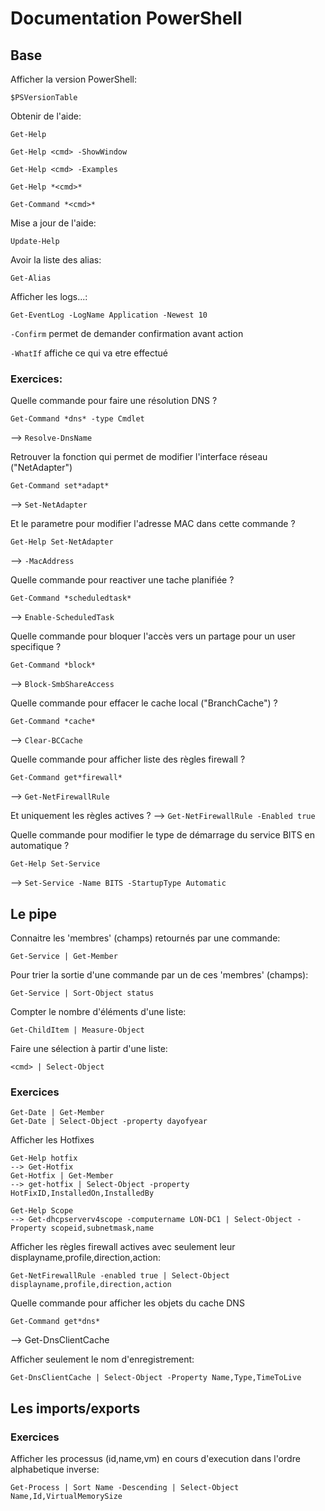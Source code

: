 # Documentation PowerShell

## Base

Afficher la version PowerShell:
```
$PSVersionTable
```

Obtenir de l'aide:
```
Get-Help

Get-Help <cmd> -ShowWindow

Get-Help <cmd> -Examples

Get-Help *<cmd>*

Get-Command *<cmd>*
```

Mise a jour de l'aide:
```
Update-Help
```

Avoir la liste des alias:
```
Get-Alias
```

Afficher les logs...:
```
Get-EventLog -LogName Application -Newest 10
```

`-Confirm` permet de demander confirmation avant action

`-WhatIf` affiche ce qui va etre effectué


### Exercices:

Quelle commande pour faire une résolution DNS ?
```
Get-Command *dns* -type Cmdlet
```
--> `Resolve-DnsName`

Retrouver la fonction qui permet de modifier l'interface réseau ("NetAdapter")
```
Get-Command set*adapt*
```
--> `Set-NetAdapter`

Et le parametre pour modifier l'adresse MAC dans cette commande ?
```
Get-Help Set-NetAdapter
```
--> `-MacAddress`

Quelle commande pour reactiver une tache planifiée ?
```
Get-Command *scheduledtask*
```
--> `Enable-ScheduledTask`

Quelle commande pour bloquer l'accès vers un partage pour un user specifique ?
```
Get-Command *block*
```
--> `Block-SmbShareAccess`

Quelle commande pour effacer le cache local ("BranchCache") ?
```
Get-Command *cache*
```
--> `Clear-BCCache`

Quelle commande pour afficher liste des règles firewall ?
```
Get-Command get*firewall*
```
--> `Get-NetFirewallRule`

Et uniquement les règles actives ?
--> `Get-NetFirewallRule -Enabled true`

Quelle commande pour modifier le type de démarrage du service BITS en automatique ?
```
Get-Help Set-Service
```
--> `Set-Service -Name BITS -StartupType Automatic`


## Le pipe

Connaitre les 'membres' (champs) retournés par une commande:
```
Get-Service | Get-Member
```

Pour trier la sortie d'une commande par un de ces 'membres' (champs):
```
Get-Service | Sort-Object status
```

Compter le nombre d'éléments d'une liste:
```
Get-ChildItem | Measure-Object
```

Faire une sélection à partir d'une liste:
```
<cmd> | Select-Object
```

### Exercices

```
Get-Date | Get-Member
Get-Date | Select-Object -property dayofyear
```

Afficher les Hotfixes
```
Get-Help hotfix
--> Get-Hotfix
Get-Hotfix | Get-Member
--> get-hotfix | Select-Object -property HotFixID,InstalledOn,InstalledBy
```

```
Get-Help Scope
--> Get-dhcpserverv4scope -computername LON-DC1 | Select-Object -Property scopeid,subnetmask,name
```

Afficher les règles firewall actives avec seulement leur displayname,profile,direction,action:
```
Get-NetFirewallRule -enabled true | Select-Object displayname,profile,direction,action
```

Quelle commande pour afficher les objets du cache DNS
```
Get-Command get*dns*
```
--> Get-DnsClientCache

Afficher seulement le nom d'enregistrement:
```
Get-DnsClientCache | Select-Object -Property Name,Type,TimeToLive
```


## Les imports/exports

### Exercices

Afficher les processus (id,name,vm) en cours d'execution dans l'ordre alphabetique inverse:
```
Get-Process | Sort Name -Descending | Select-Object Name,Id,VirtualMemorySize
```
